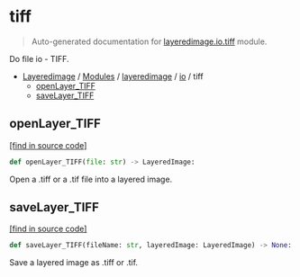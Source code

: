 # tiff

> Auto-generated documentation for [layeredimage.io.tiff](../../../layeredimage/io/tiff.py) module.

Do file io - TIFF.

- [Layeredimage](../../README.md#layeredimage-index) / [Modules](../../README.md#layeredimage-modules) / [layeredimage](../index.md#layeredimage) / [io](index.md#io) / tiff
    - [openLayer_TIFF](#openlayer_tiff)
    - [saveLayer_TIFF](#savelayer_tiff)

## openLayer_TIFF

[[find in source code]](../../../layeredimage/io/tiff.py#L14)

```python
def openLayer_TIFF(file: str) -> LayeredImage:
```

Open a .tiff or a .tif file into a layered image.

## saveLayer_TIFF

[[find in source code]](../../../layeredimage/io/tiff.py#L47)

```python
def saveLayer_TIFF(fileName: str, layeredImage: LayeredImage) -> None:
```

Save a layered image as .tiff or .tif.
